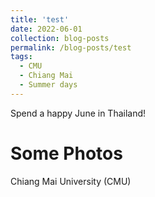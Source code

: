 ```yaml
---
title: 'test'
date: 2022-06-01
collection: blog-posts
permalink: /blog-posts/test
tags:
  - CMU
  - Chiang Mai
  - Summer days
---
```


Spend a happy June in Thailand!

Some Photos
======

Chiang Mai University (CMU)


